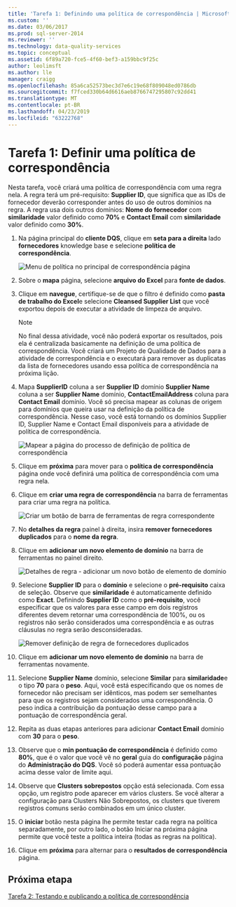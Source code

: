 ```yaml
---
title: 'Tarefa 1: Definindo uma política de correspondência | Microsoft Docs'
ms.custom: ''
ms.date: 03/06/2017
ms.prod: sql-server-2014
ms.reviewer: ''
ms.technology: data-quality-services
ms.topic: conceptual
ms.assetid: 6f89a720-fce5-4f60-bef3-a159bbc9f25c
author: leolimsft
ms.author: lle
manager: craigg
ms.openlocfilehash: 85a6ca52573bec3d7e6c19e68f809048ed0786db
ms.sourcegitcommit: f7fced330b64d6616aeb8766747295807c92dd41
ms.translationtype: MT
ms.contentlocale: pt-BR
ms.lasthandoff: 04/23/2019
ms.locfileid: "63222768"
---
```

# <a name="task-1-defining-a-matching-policy"></a>Tarefa 1: Definir uma política de correspondência
  Nesta tarefa, você criará uma política de correspondência com uma regra nela. A regra terá um pré-requisito: **Supplier ID**, que significa que as IDs de fornecedor deverão corresponder antes do uso de outros domínios na regra. A regra usa dois outros domínios: **Nome do fornecedor** com **similaridade** valor definido como **70%** e **Contact Email** com **similaridade** valor definido como **30%**.  
  
1.  Na página principal do **cliente DQS**, clique em **seta para a direita** lado **fornecedores** knowledge base e selecione **política de correspondência**.  
  
     ![Menu de política no principal de correspondência página](../../2014/tutorials/media/et-definingamatchingpolicy-01.jpg "correspondência de Menu de política na principal página")  
  
2.  Sobre o **mapa** página, selecione **arquivo do Excel** para **fonte de dados**.  
  
3.  Clique em **navegue**, certifique-se de que o filtro é definido como **pasta de trabalho do Excel**e selecione **Cleansed Supplier List** que você exportou depois de executar a atividade de limpeza de arquivo.  
  
    > [!NOTE]  
    >  No final dessa atividade, você não poderá exportar os resultados, pois ela é centralizada basicamente na definição de uma política de correspondência. Você criará um Projeto de Qualidade de Dados para a atividade de correspondência e o executará para remover as duplicatas da lista de fornecedores usando essa política de correspondência na próxima lição.  
  
4.  Mapa **SupplierID** coluna a ser **Supplier ID** domínio **Supplier Name** coluna a ser **Supplier Name** domínio,  **ContactEmailAddress** coluna para **Contact Email** domínio. Você só precisa mapear as colunas de origem para domínios que queira usar na definição da política de correspondência. Nesse caso, você está tornando os domínios Supplier ID, Supplier Name e Contact Email disponíveis para a atividade de política de correspondência.  
  
     ![Mapear a página do processo de definição de política de correspondência](../../2014/tutorials/media/et-definingamatchingpolicy-02.jpg "mapear a página do processo de definição de política de correspondência")  
  
5.  Clique em **próxima** para mover para o **política de correspondência** página onde você definirá uma política de correspondência com uma regra nela.  
  
6.  Clique em **criar uma regra de correspondência** na barra de ferramentas para criar uma regra na política.  
  
     ![Criar um botão de barra de ferramentas de regra correspondente](../../2014/tutorials/media/et-definingamatchingpolicy-03.jpg "criar um botão de barra de ferramentas de regra correspondente")  
  
7.  No **detalhes da regra** painel à direita, insira **remover fornecedores duplicados** para o **nome da regra**.  
  
8.  Clique em **adicionar um novo elemento de domínio** na barra de ferramentas no painel direito.  
  
     ![Detalhes de regra - adicionar um novo botão de elemento de domínio](../../2014/tutorials/media/et-definingamatchingpolicy-04.jpg "detalhes de regra - adicionar um novo botão de elemento de domínio")  
  
9. Selecione **Supplier ID** para o **domínio** e selecione o **pré-requisito** caixa de seleção. Observe que **similaridade** é automaticamente definido como **Exact**. Definindo **Supplier ID** como o **pré-requisito**, você especificar que os valores para esse campo em dois registros diferentes devem retornar uma correspondência de 100%, ou os registros não serão considerados uma correspondência e as outras cláusulas no regra serão desconsideradas.  
  
     ![Remover definição de regra de fornecedores duplicados](../../2014/tutorials/media/et-definingamatchingpolicy-05.jpg "remover fornecedores duplicados definição de regra")  
  
10. Clique em **adicionar um novo elemento de domínio** na barra de ferramentas novamente.  
  
11. Selecione **Supplier Name** domínio, selecione **Similar** para **similaridade**e o tipo **70** para o **peso**.  Aqui, você está especificando que os nomes de fornecedor não precisam ser idênticos, mas podem ser semelhantes para que os registros sejam considerados uma correspondência. O peso indica a contribuição da pontuação desse campo para a pontuação de correspondência geral.  
  
12. Repita as duas etapas anteriores para adicionar **Contact Email** domínio com **30** para o **peso**.  
  
13. Observe que o **min pontuação de correspondência** é definido como **80%**, que é o valor que você vê no **geral** guia do **configuração** página do **Administração do DQS**. Você só poderá aumentar essa pontuação acima desse valor de limite aqui.  
  
14. Observe que **Clusters sobrepostos** opção está selecionada. Com essa opção, um registro pode aparecer em vários clusters. Se você alterar a configuração para Clusters Não Sobrepostos, os clusters que tiverem registros comuns serão combinados em um único cluster.  
  
15. O **iniciar** botão nesta página lhe permite testar cada regra na política separadamente, por outro lado, o botão Iniciar na próxima página permite que você teste a política inteira (todas as regras na política).  
  
16. Clique em **próxima** para alternar para o **resultados de correspondência** página.  
  
## <a name="next-step"></a>Próxima etapa  
 [Tarefa 2: Testando e publicando a política de correspondência](../../2014/tutorials/task-2-testing-and-publishing-the-matching-policy.md)  
  
  

